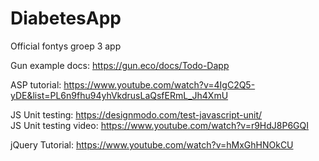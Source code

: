 # DiabetesApp
Official fontys groep 3 app 

Gun example docs:
https://gun.eco/docs/Todo-Dapp

ASP tutorial:
https://www.youtube.com/watch?v=4IgC2Q5-yDE&list=PL6n9fhu94yhVkdrusLaQsfERmL_Jh4XmU

JS Unit testing:
https://designmodo.com/test-javascript-unit/  
JS Unit testing video: 
https://www.youtube.com/watch?v=r9HdJ8P6GQI

jQuery Tutorial:
https://www.youtube.com/watch?v=hMxGhHNOkCU
 
